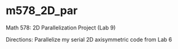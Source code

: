 # m578_2D_par
Math 578: 2D Parallelization Project (Lab 9)

Directions:
Parallelize my serial 2D axisymmetric code from Lab 6
